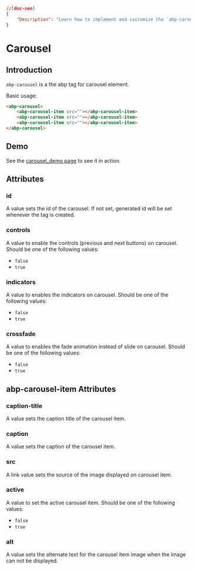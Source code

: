 ```json
//[doc-seo]
{
    "Description": "Learn how to implement and customize the `abp-carousel` component in ABP Framework with easy-to-follow examples and attributes."
}
```

# Carousel

## Introduction

`abp-carousel` is a the abp tag for carousel element.

Basic usage:

````html
<abp-carousel>
    <abp-carousel-item src=""></abp-carousel-item>
    <abp-carousel-item src=""></abp-carousel-item>
    <abp-carousel-item src=""></abp-carousel-item>
</abp-carousel>
````



## Demo

See the [carousel_demo page](https://bootstrap-taghelpers.abp.io/Components/Carousel) to see it in action.

## Attributes

### id

A value sets the id of the carousel. If not set, generated id will be set whenever the tag is created.

### controls

A value to enable the controls (previous and next buttons) on carousel. Should be one of the following values:

* `false`
* `true`

### indicators

A value to enables the indicators on carousel. Should be one of the following values:

* `false`
* `true`

### crossfade

A value to enables the fade animation instead of slide on carousel. Should be one of the following values:

* `false`
* `true`

## abp-carousel-item Attributes

### caption-title

A value sets the caption title of the carousel item.

### caption

A value sets the caption of the carousel item.

### src

A link value sets the source of the image displayed on carousel item.

### active

A value to set the active carousel item. Should be one of the following values:

* `false`
* `true`

### alt

A value sets the alternate text for the carousel item image when the image can not be displayed.

